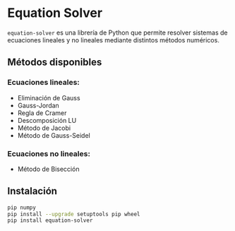# Equation Solver

`equation-solver` es una librería de Python que permite resolver sistemas de ecuaciones lineales y no lineales mediante distintos métodos numéricos.

## Métodos disponibles

### Ecuaciones lineales:
- Eliminación de Gauss
- Gauss-Jordan
- Regla de Cramer
- Descomposición LU
- Método de Jacobi
- Método de Gauss-Seidel

### Ecuaciones no lineales:
- Método de Bisección

## Instalación
```bash
pip numpy
pip install --upgrade setuptools pip wheel
pip install equation-solver
